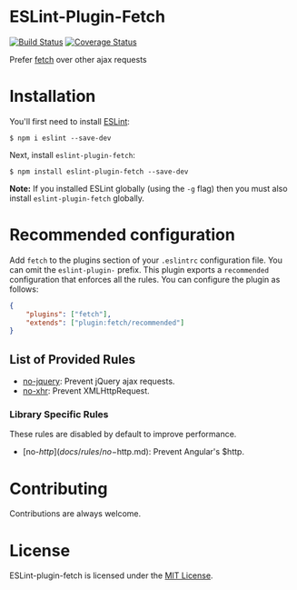 ESLint-Plugin-Fetch
===================

[![Build Status](https://travis-ci.org/jdolle/eslint-plugin-fetch.svg?branch=master)](https://travis-ci.org/jdolle/eslint-plugin-fetch)
[![Coverage Status](https://coveralls.io/repos/github/jdolle/eslint-plugin-fetch/badge.svg?branch=master)](https://coveralls.io/github/jdolle/eslint-plugin-fetch?branch=master)

Prefer [fetch](https://github.com/github/fetch) over other ajax requests

# Installation

You'll first need to install [ESLint](http://eslint.org):

```
$ npm i eslint --save-dev
```

Next, install `eslint-plugin-fetch`:

```
$ npm install eslint-plugin-fetch --save-dev
```

**Note:** If you installed ESLint globally (using the `-g` flag) then you must also install `eslint-plugin-fetch` globally.

# Recommended configuration


Add `fetch` to the plugins section of your `.eslintrc` configuration file. You can omit the `eslint-plugin-` prefix.
This plugin exports a `recommended` configuration that enforces all the rules. You can configure the plugin as follows:

```json
{
    "plugins": ["fetch"],
    "extends": ["plugin:fetch/recommended"]
}
```

## List of Provided Rules

* [no-jquery](docs/rules/no-jquery.md): Prevent jQuery ajax requests.
* [no-xhr](docs/rules/no-xhr.md): Prevent XMLHttpRequest.

### Library Specific Rules

These rules are disabled by default to improve performance.

* [no-$http](docs/rules/no-$http.md): Prevent Angular's $http.



# Contributing

Contributions are always welcome.


# License

ESLint-plugin-fetch is licensed under the [MIT License](http://www.opensource.org/licenses/mit-license.php).
